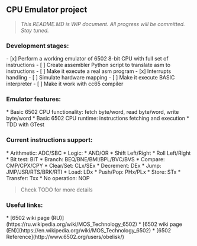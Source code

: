 <h2>CPU Emulator project</h2>

>*This README.MD is WIP document. All progress will be committed. Stay tuned.*

<h3>Development stages:</h3>
- [x] Perform a working emulator of 6502 8-bit CPU with full set of instructions
  - [ ] Create assembler Python script to translate asm to instructions
  - [ ] Make it execute a real asm program
- [x] Interrupts handling
- [ ] Simulate hardware mapping
  - [ ] Make it execute BASIC interpreter
  - [ ] Make it work with cc65 compiler

<h3>Emulator features:</h3>
* Basic 6502 CPU functionality: fetch byte/word, read byte/word, write byte/word
* Basic 6502 CPU runtime: instructions fetching and execution
* TDD with GTest

<h3>Current instructions support:</h3>
* Arithmetic: ADC/SBC
* Logic:
  * AND/OR
  * Shift Left/Right
  * Roll Left/Right
* Bit test: BIT
* Branch: BEQ/BNE/BMI/BPL/BVC/BVS
* Compare: CMP/CPX/CPY
* Clear/Set: CLx/SEx
* Decrement: DEx
* Jump: JMP/JSR/RTS/BRK/RTI
* Load: LDx
* Push/Pop: PHx/PLx
* Store: STx
* Transfer: Txx
* No operation: NOP

> Check TODO for more details 

<h3>Useful links:</h3>
* [6502 wiki page (RU)](https://ru.wikipedia.org/wiki/MOS_Technology_6502)
* [6502 wiki page (EN)](https://en.wikipedia.org/wiki/MOS_Technology_6502)
* [6502 Reference](http://www.6502.org/users/obelisk/)